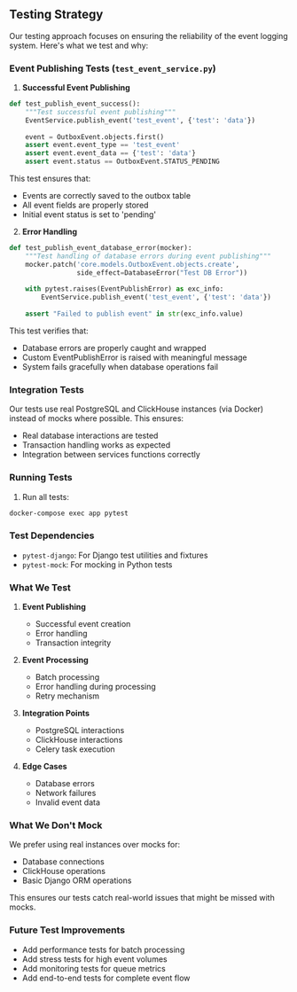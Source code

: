 ## Testing Strategy

Our testing approach focuses on ensuring the reliability of the event logging system. Here's what we test and why:

### Event Publishing Tests (`test_event_service.py`)

1. **Successful Event Publishing**
```python
def test_publish_event_success():
    """Test successful event publishing"""
    EventService.publish_event('test_event', {'test': 'data'})
    
    event = OutboxEvent.objects.first()
    assert event.event_type == 'test_event'
    assert event.event_data == {'test': 'data'}
    assert event.status == OutboxEvent.STATUS_PENDING
```
This test ensures that:
- Events are correctly saved to the outbox table
- All event fields are properly stored
- Initial event status is set to 'pending'

2. **Error Handling**
```python
def test_publish_event_database_error(mocker):
    """Test handling of database errors during event publishing"""
    mocker.patch('core.models.OutboxEvent.objects.create',
                 side_effect=DatabaseError("Test DB Error"))
    
    with pytest.raises(EventPublishError) as exc_info:
        EventService.publish_event('test_event', {'test': 'data'})
    
    assert "Failed to publish event" in str(exc_info.value)
```
This test verifies that:
- Database errors are properly caught and wrapped
- Custom EventPublishError is raised with meaningful message
- System fails gracefully when database operations fail

### Integration Tests

Our tests use real PostgreSQL and ClickHouse instances (via Docker) instead of mocks where possible. This ensures:
- Real database interactions are tested
- Transaction handling works as expected
- Integration between services functions correctly

### Running Tests

1. Run all tests:
```bash
docker-compose exec app pytest
```

### Test Dependencies
- `pytest-django`: For Django test utilities and fixtures
- `pytest-mock`: For mocking in Python tests

### What We Test

1. **Event Publishing**
   - Successful event creation
   - Error handling
   - Transaction integrity

2. **Event Processing**
   - Batch processing
   - Error handling during processing
   - Retry mechanism

3. **Integration Points**
   - PostgreSQL interactions
   - ClickHouse interactions
   - Celery task execution

4. **Edge Cases**
   - Database errors
   - Network failures
   - Invalid event data

### What We Don't Mock
We prefer using real instances over mocks for:
- Database connections
- ClickHouse operations
- Basic Django ORM operations

This ensures our tests catch real-world issues that might be missed with mocks.

### Future Test Improvements
- Add performance tests for batch processing
- Add stress tests for high event volumes
- Add monitoring tests for queue metrics
- Add end-to-end tests for complete event flow

